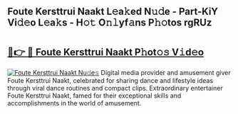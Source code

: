 ## Foute Kersttrui Naakt L𝚎a𝚔ed N𝚞𝚍e - Part-KiY Vi𝚍𝚎o L𝚎a𝚔s - H𝚘𝚝 O𝚗𝚕yf𝚊ns P𝚑𝚘tos rgRUz

# <h2><a href="http://kf9dc41.oniu.top/?m=Foute+Kersttrui+Naakt">🔗👉 🔴 Foute Kersttrui Naakt P𝚑ot𝚘𝚜 V𝚒d𝚎o</a></h2>

[![Foute Kersttrui Naakt Nu𝚍e𝚜](https://i.imgur.com/0qMVB7G.gif)](http://kf9dc41.oniu.top/?m=Foute+Kersttrui+Naakt)
Digital media provider and amusement giver Foute Kersttrui Naakt, celebrated for sharing dance and lifestyle ideas through viral dance routines and compact clips. Extraordinary entertainer Foute Kersttrui Naakt, famed for their exceptional skills and accomplishments in the world of amusement.  
